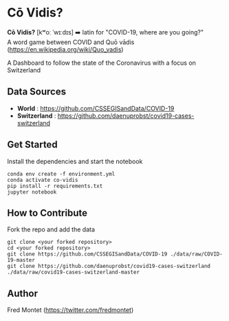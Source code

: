 Cō Vidis?
=========

**Cō Vidis?** [kʷoː ˈwɪːdɪs] ➡️ latin for "COVID-19, where are you going?"<br/>
A word game between COVID and Quō vādis (https://en.wikipedia.org/wiki/Quo_vadis)

A Dashboard to follow the state of the Coronavirus with a focus on Switzerland


Data Sources
------------

- **World** : https://github.com/CSSEGISandData/COVID-19
- **Switzerland** : https://github.com/daenuprobst/covid19-cases-switzerland


Get Started
-----------

Install the dependencies and start the notebook

    conda env create -f environment.yml
    conda activate co-vidis
    pip install -r requirements.txt
    jupyter notebook


How to Contribute
-----------------

Fork the repo and add the data

    git clone <your forked repository>
    cd <your forked repository>
    git clone https://github.com/CSSEGISandData/COVID-19 ./data/raw/COVID-19-master
    git clone https://github.com/daenuprobst/covid19-cases-switzerland ./data/raw/covid19-cases-switzerland-master


Author
------

Fred Montet (https://twitter.com/fredmontet)
